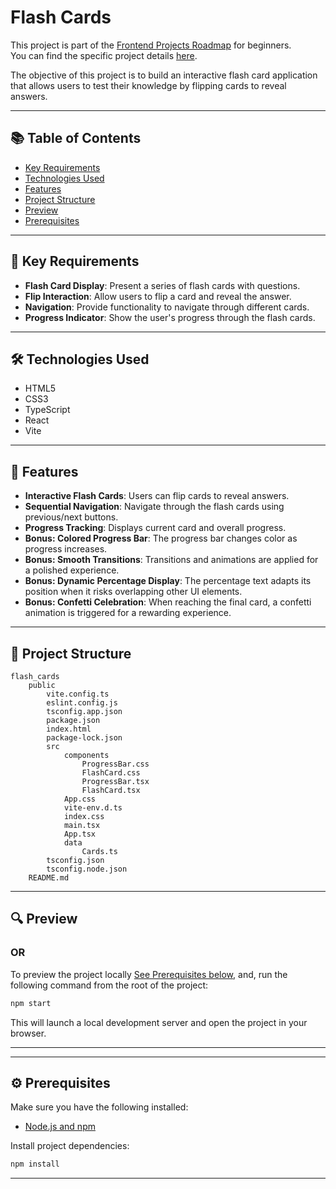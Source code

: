 # Flash Cards

This project is part of the [Frontend Projects Roadmap](https://roadmap.sh/frontend/projects) for beginners.  
You can find the specific project details [here](https://roadmap.sh/projects/flash-cards).

The objective of this project is to build an interactive flash card application that allows users to test their knowledge by flipping cards to reveal answers.

---

## 📚 Table of Contents

- [Key Requirements](#key-requirements)
- [Technologies Used](#technologies-used)
- [Features](#features)
- [Project Structure](#project-structure)
- [Preview](#preview)
- [Prerequisites](#prerequisites)

---

## 🔑 Key Requirements

- **Flash Card Display**: Present a series of flash cards with questions.
- **Flip Interaction**: Allow users to flip a card and reveal the answer.
- **Navigation**: Provide functionality to navigate through different cards.
- **Progress Indicator**: Show the user's progress through the flash cards.

---

## 🛠️ Technologies Used

- HTML5
- CSS3
- TypeScript
- React
- Vite

---

## 🚀 Features

- **Interactive Flash Cards**: Users can flip cards to reveal answers.
- **Sequential Navigation**: Navigate through the flash cards using previous/next buttons.
- **Progress Tracking**: Displays current card and overall progress.
- **Bonus: Colored Progress Bar**: The progress bar changes color as progress increases.
- **Bonus: Smooth Transitions**: Transitions and animations are applied for a polished experience.
- **Bonus: Dynamic Percentage Display**: The percentage text adapts its position when it risks overlapping other UI elements.
- **Bonus: Confetti Celebration**: When reaching the final card, a confetti animation is triggered for a rewarding experience.

---

## 📁 Project Structure
<!-- START PROJECT STRUCTURE -->
```
flash_cards
	public
		vite.config.ts
		eslint.config.js
		tsconfig.app.json
		package.json
		index.html
		package-lock.json
		src
			components
				ProgressBar.css
				FlashCard.css
				ProgressBar.tsx
				FlashCard.tsx
			App.css
			vite-env.d.ts
			index.css
			main.tsx
			App.tsx
			data
				Cards.ts
		tsconfig.json
		tsconfig.node.json
	README.md

```
<!-- END PROJECT STRUCTURE -->

---

## 🔍 Preview
<!-- START LINK TO PREVIEW --> 

<!-- END LINK TO PREVIEW -->

### OR

To preview the project locally [See Prerequisites below](#prerequisites), and, run the following command from the root of the project:

```bash
npm start
```

This will launch a local development server and open the project in your browser.

---


---

## ⚙️ Prerequisites

Make sure you have the following installed:

- [Node.js and npm](https://nodejs.org/)

Install project dependencies:

```bash
npm install
```

---
